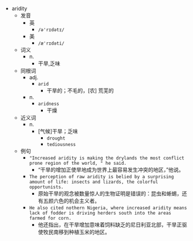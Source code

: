 - aridity
  - 发音
    - 英
      - `/ə'rɪdətɪ/`
    - 美
      - `/æ'rɪdəti/`
  - 词义
    - n.
      - 干旱,乏味
  - 同根词
    - adj.
      - `arid`
        - 干旱的；不毛的，[农] 荒芜的
    - n.
      - `aridness`
        - 干燥
  - 近义词
    - n.
      - [气候]干旱；乏味
        - `drought`
        - `tediousness`
  - 例句
    - `"Increased aridity is making the drylands the most conflict prone region of the world, " he said.`
      - “干旱的增加正使旱地成为世界上最容易发生冲突的地区，”他说。
    - `The perception of raw aridity is belied by a surprising amount of life: insects and lizards, the colorful opportunists.`
      - 原始干旱的观念被数量惊人的生物证明是错误的：昆虫和蜥蜴，还有五颜六色的机会主义者。
    - `He also cited nothern Nigeria, where increased aridity means lack of fodder is driving herders south into the areas farmed for corn.`
      - 他还指出，在干旱增加意味着饲料缺乏的尼日利亚北部，干旱正驱使牧民南移到种植玉米的地区。

